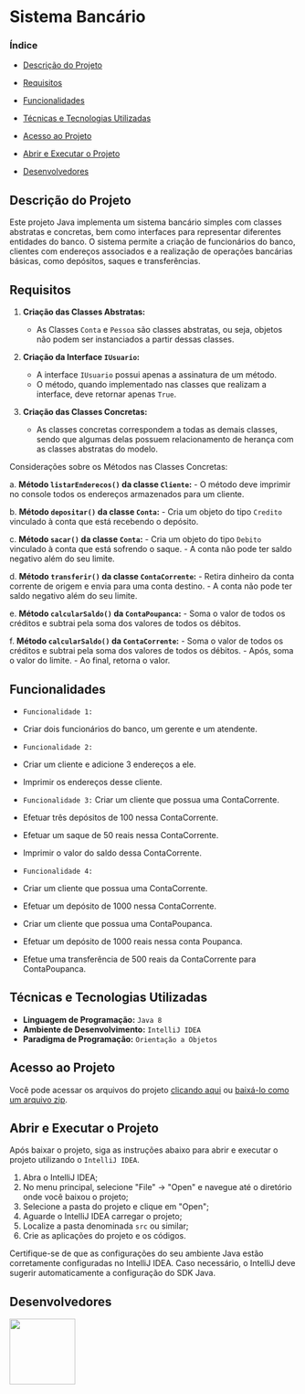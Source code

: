 # Sistema Bancário

### Índice

- [Descrição do Projeto](#descrição-do-projeto)

- [Requisitos](#requisitos)

- [Funcionalidades](#funcionalidades)

- [Técnicas e Tecnologias Utilizadas](#técnicas-e-tecnologias-utilizadas)

- [Acesso ao Projeto](#acesso-ao-projeto)

- [Abrir e Executar o Projeto](#abrir-e-executar-o-projeto)

- [Desenvolvedores](#desenvolvedores)


## Descrição do Projeto

Este projeto Java implementa um sistema bancário simples com classes abstratas e concretas, bem como interfaces para representar diferentes entidades do banco. O sistema permite a criação de funcionários do banco, clientes com endereços associados e a realização de operações bancárias básicas, como depósitos, saques e transferências.

## Requisitos

1. **Criação das Classes Abstratas:**
   - As Classes `Conta` e `Pessoa` são classes abstratas, ou seja, objetos não podem ser instanciados a partir dessas classes.

2. **Criação da Interface `IUsuario`:**
   - A interface `IUsuario` possui apenas a assinatura de um método.
   - O método, quando implementado nas classes que realizam a interface, deve retornar apenas `True`.

3. **Criação das Classes Concretas:**
   - As classes concretas correspondem a todas as demais classes, sendo que algumas delas possuem relacionamento de herança com as classes abstratas do modelo.

Considerações sobre os Métodos nas Classes Concretas:

   a. **Método `listarEnderecos()` da classe `Cliente`:**
      - O método deve imprimir no console todos os endereços armazenados para um cliente.

   b. **Método `depositar()` da classe `Conta`:**
      - Cria um objeto do tipo `Credito` vinculado à conta que está recebendo o depósito.

   c. **Método `sacar()` da classe `Conta`:**
      - Cria um objeto do tipo `Debito` vinculado à conta que está sofrendo o saque.
      - A conta não pode ter saldo negativo além do seu limite.

   d. **Método `transferir()` da classe `ContaCorrente`:**
      - Retira dinheiro da conta corrente de origem e envia para uma conta destino.
      - A conta não pode ter saldo negativo além do seu limite.

   e. **Método `calcularSaldo()` da `ContaPoupanca`:**
      - Soma o valor de todos os créditos e subtrai pela soma dos valores de todos os débitos.

   f. **Método `calcularSaldo()` da `ContaCorrente`:**
      - Soma o valor de todos os créditos e subtrai pela soma dos valores de todos os débitos.
      - Após, soma o valor do limite.
      - Ao final, retorna o valor.

## Funcionalidades

- `Funcionalidade 1:` 

- Criar dois funcionários do banco, um gerente e um atendente.

- `Funcionalidade 2:` 

- Criar um cliente e adicione 3 endereços a ele.
- Imprimir os endereços desse cliente.

- `Funcionalidade 3:` Criar um cliente que possua uma ContaCorrente.
- Efetuar três depósitos de 100 nessa ContaCorrente.
- Efetuar um saque de 50 reais nessa ContaCorrente.
- Imprimir o valor do saldo dessa ContaCorrente.

- `Funcionalidade 4:` 

- Criar um cliente que possua uma ContaCorrente.
- Efetuar um depósito de 1000 nessa ContaCorrente.
- Criar um cliente que possua uma ContaPoupanca.
- Efetuar um depósito de 1000 reais nessa conta Poupanca.
- Efetue uma transferência de 500 reais da ContaCorrente para ContaPoupanca.

## Técnicas e Tecnologias Utilizadas

- **Linguagem de Programação:** ``Java 8``
- **Ambiente de Desenvolvimento:** ``IntelliJ IDEA``
- **Paradigma de Programação:** ``Orientação a Objetos``


## Acesso ao Projeto

Você pode acessar os arquivos do projeto [clicando aqui](https://github.com/asergioscosta/sistema-bancario-java/tree/main/src) ou [baixá-lo como um arquivo zip](https://github.com/asergioscosta/sistema-bancario-java/archive/refs/heads/main.zip).

## Abrir e Executar o Projeto

Após baixar o projeto, siga as instruções abaixo para abrir e executar o projeto utilizando o `IntelliJ IDEA`.

1. Abra o IntelliJ IDEA;
2. No menu principal, selecione "File" -> "Open" e navegue até o diretório onde você baixou o projeto;
3. Selecione a pasta do projeto e clique em "Open";
4. Aguarde o IntelliJ IDEA carregar o projeto;
5. Localize a pasta denominada `src` ou similar;
6. Crie as aplicações do projeto e os códigos.

Certifique-se de que as configurações do seu ambiente Java estão corretamente configuradas no IntelliJ IDEA. Caso necessário, o IntelliJ deve sugerir automaticamente a configuração do SDK Java.

## Desenvolvedores

[<img loading="lazy" src="https://avatars.githubusercontent.com/u/102989796?v=4" width=115>](https://github.com/asergioscosta)